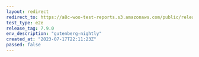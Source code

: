 ```yaml
---
layout: redirect
redirect_to: https://a8c-woo-test-reports.s3.amazonaws.com/public/release/7.9.0/gutenberg-nightly/e2e/index.html
test_type: e2e
release_tag: 7.9.0
env_description: "gutenberg-nightly"
created_at: "2023-07-17T22:11:23Z"
passed: false
---
```

